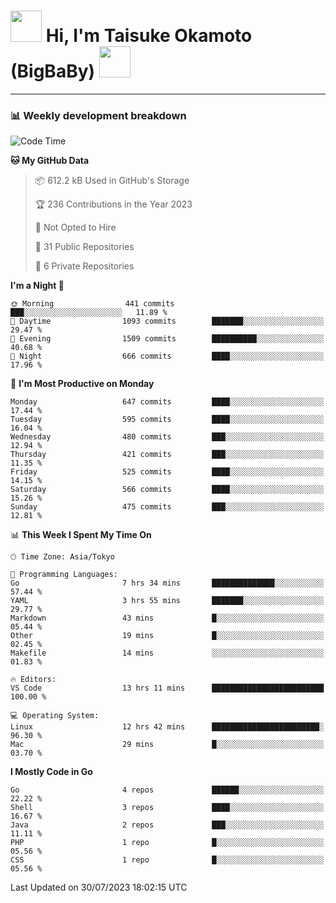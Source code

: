 <!-- Title -->
<h1>
    <img src="https://media.tenor.com/TlyRveJkgo4AAAAi/cloud-cloud-strife.gif" width="50"/> 
    Hi, I'm Taisuke Okamoto (BigBaBy) 
    <img src="https://media.tenor.com/TlyRveJkgo4AAAAi/cloud-cloud-strife.gif" width="50"/>
</h1>

---

<h3> 📊 Weekly development breakdown </h3>
<!-- waka-readme-stats -->

<!--START_SECTION:waka-->
![Code Time](http://img.shields.io/badge/Code%20Time-1%2C594%20hrs%2043%20mins-blue)

**🐱 My GitHub Data** 

> 📦 612.2 kB Used in GitHub's Storage 
 > 
> 🏆 236 Contributions in the Year 2023
 > 
> 🚫 Not Opted to Hire
 > 
> 📜 31 Public Repositories 
 > 
> 🔑 6 Private Repositories 
 > 
**I'm a Night 🦉** 

```text
🌞 Morning                441 commits         ███░░░░░░░░░░░░░░░░░░░░░░   11.89 % 
🌆 Daytime                1093 commits        ███████░░░░░░░░░░░░░░░░░░   29.47 % 
🌃 Evening                1509 commits        ██████████░░░░░░░░░░░░░░░   40.68 % 
🌙 Night                  666 commits         ████░░░░░░░░░░░░░░░░░░░░░   17.96 % 
```
📅 **I'm Most Productive on Monday** 

```text
Monday                   647 commits         ████░░░░░░░░░░░░░░░░░░░░░   17.44 % 
Tuesday                  595 commits         ████░░░░░░░░░░░░░░░░░░░░░   16.04 % 
Wednesday                480 commits         ███░░░░░░░░░░░░░░░░░░░░░░   12.94 % 
Thursday                 421 commits         ███░░░░░░░░░░░░░░░░░░░░░░   11.35 % 
Friday                   525 commits         ████░░░░░░░░░░░░░░░░░░░░░   14.15 % 
Saturday                 566 commits         ████░░░░░░░░░░░░░░░░░░░░░   15.26 % 
Sunday                   475 commits         ███░░░░░░░░░░░░░░░░░░░░░░   12.81 % 
```


📊 **This Week I Spent My Time On** 

```text
🕑︎ Time Zone: Asia/Tokyo

💬 Programming Languages: 
Go                       7 hrs 34 mins       ██████████████░░░░░░░░░░░   57.44 % 
YAML                     3 hrs 55 mins       ███████░░░░░░░░░░░░░░░░░░   29.77 % 
Markdown                 43 mins             █░░░░░░░░░░░░░░░░░░░░░░░░   05.44 % 
Other                    19 mins             █░░░░░░░░░░░░░░░░░░░░░░░░   02.45 % 
Makefile                 14 mins             ░░░░░░░░░░░░░░░░░░░░░░░░░   01.83 % 

🔥 Editors: 
VS Code                  13 hrs 11 mins      █████████████████████████   100.00 % 

💻 Operating System: 
Linux                    12 hrs 42 mins      ████████████████████████░   96.30 % 
Mac                      29 mins             █░░░░░░░░░░░░░░░░░░░░░░░░   03.70 % 
```

**I Mostly Code in Go** 

```text
Go                       4 repos             ██████░░░░░░░░░░░░░░░░░░░   22.22 % 
Shell                    3 repos             ████░░░░░░░░░░░░░░░░░░░░░   16.67 % 
Java                     2 repos             ███░░░░░░░░░░░░░░░░░░░░░░   11.11 % 
PHP                      1 repo              █░░░░░░░░░░░░░░░░░░░░░░░░   05.56 % 
CSS                      1 repo              █░░░░░░░░░░░░░░░░░░░░░░░░   05.56 % 
```




 Last Updated on 30/07/2023 18:02:15 UTC
<!--END_SECTION:waka-->
